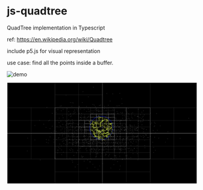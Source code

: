 # js-quadtree

QuadTree implementation in Typescript

ref: https://en.wikipedia.org/wiki/Quadtree

include p5.js for visual representation 

use case: find all the points inside a buffer.

![demo](https://immayanksrv.github.io/js-quadtree/)



![alt text](https://github.com/immayanksrv/js-quadtree/blob/main/images/buffer.png)


